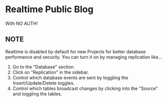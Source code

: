 # Realtime Public Blog

With NO AUTH!

## NOTE
Realtime is disabled by default for new Projects for better database performance and security. You can turn it on by managing replication like...  
1. Go to the "Database" section.  
2. Click on "Replication" in the sidebar.  
3. Control which database events are sent by toggling the Insert/Update/Delete toggles.  
4. Control which tables broadcast changes by clicking into the "Source" and toggling the tables.  